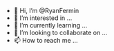 - 👋 Hi, I’m @RyanFermin
- 👀 I’m interested in ...
- 🌱 I’m currently learning ...
- 💞️ I’m looking to collaborate on ...
- 📫 How to reach me ...

<!---
RyanFermin/RyanFermin is a ✨ special ✨ repository because its `README.md` (this file) appears on your GitHub profile.
You can click the Preview link to take a look at your changes.
--->
